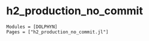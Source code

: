 # h2_production_no_commit
```@autodocs
Modules = [DOLPHYN]
Pages = ["h2_production_no_commit.jl"]
```